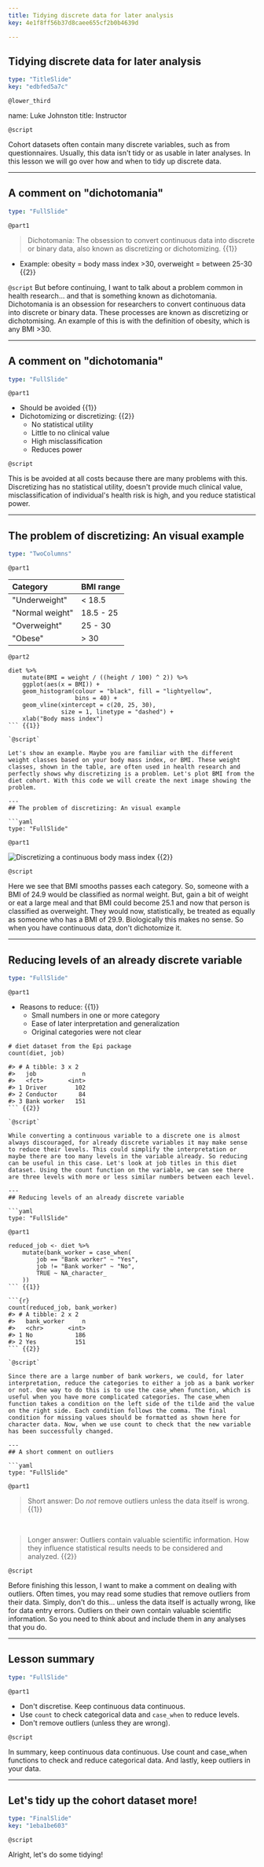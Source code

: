 ```yaml
---
title: Tidying discrete data for later analysis
key: 4e1f8ff56b37d8caee655cf2b0b4639d

---
```

## Tidying discrete data for later analysis 

```yaml
type: "TitleSlide"
key: "edbfed5a7c"
```

`@lower_third`

name: Luke Johnston
title: Instructor

`@script`

Cohort datasets often contain many discrete variables, such as from questionnaires. Usually, this data isn't tidy or as usable in later analyses. In this lesson we will go over how and when to tidy up discrete data.

---
## A comment on "dichotomania"

```yaml
type: "FullSlide"
```

`@part1`

> Dichotomania: The obsession to convert continuous data into discrete or binary data, also known as discretizing or dichotomizing. {{1}}

- Example: obesity = body mass index >30, overweight = between 25-30 {{2}}

`@script`
But before continuing, I want to talk about a problem common in health research... and that is something known as dichotomania. Dichotomania is an obsession for researchers to convert continuous data into discrete or binary data. These processes are known as discretizing or dichotomising. An example of this is with the definition of obesity, which is any BMI >30.

---
## A comment on "dichotomania"

```yaml
type: "FullSlide"
```

`@part1`

- Should be avoided {{1}}
- Dichotomizing or discretizing: {{2}}
    - No statistical utility
    - Little to no clinical value
    - High misclassification
    - Reduces power

`@script`

This is be avoided at all costs because there are many problems with this. Discretizing has no statistical utility, doesn't provide much clinical value, misclassification of individual's health risk is high, and you reduce statistical power.

---
## The problem of discretizing: An visual example

```yaml
type: "TwoColumns"
```

`@part1`

| Category | BMI range |
|:---------|:----------|
| "Underweight" | < 18.5 |
| "Normal weight" | 18.5 - 25 |
| "Overweight" | 25 - 30 |
| "Obese" | > 30 | {{1}}

`@part2`

```{r}
diet %>%
    mutate(BMI = weight / ((height / 100) ^ 2)) %>%
    ggplot(aes(x = BMI)) +
    geom_histogram(colour = "black", fill = "lightyellow", 
                   bins = 40) +
    geom_vline(xintercept = c(20, 25, 30), 
               size = 1, linetype = "dashed") +
    xlab("Body mass index")
``` {{1}}

`@script`

Let's show an example. Maybe you are familiar with the different weight classes based on your body mass index, or BMI. These weight classes, shown in the table, are often used in health research and perfectly shows why discretizing is a problem. Let's plot BMI from the diet cohort. With this code we will create the next image showing the problem.

---
## The problem of discretizing: An visual example

```yaml
type: "FullSlide"
```

`@part1`

![Discretizing a continuous body mass index](http://s3.amazonaws.com/assets.datacamp.com/production/repositories/2079/datasets/6f6a793790e58b28f993ee4986409a5873fb424f/plot-discretising.png) {{2}}

`@script`

Here we see that BMI smooths passes each category. So, someone with a BMI of 24.9 would be classified as normal weight. But, gain a bit of weight or eat a large meal and that BMI could become 25.1 and now that person is classified as overweight. They would now, statistically, be treated as equally as someone who has a BMI of 29.9. Biologically this makes no sense. So when you have continuous data, don't dichotomize it.

---
## Reducing levels of an already discrete variable

```yaml
type: "FullSlide"
```

`@part1`

- Reasons to reduce: {{1}}
    - Small numbers in one or more category
    - Ease of later interpretation and generalization
    - Original categories were not clear

```{r}
# diet dataset from the Epi package
count(diet, job)

#> # A tibble: 3 x 2
#>   job             n
#>   <fct>       <int>
#> 1 Driver        102
#> 2 Conductor      84
#> 3 Bank worker   151
``` {{2}}

`@script`

While converting a continuous variable to a discrete one is almost always discouraged, for already discrete variables it may make sense to reduce their levels. This could simplify the interpretation or maybe there are too many levels in the variable already. So reducing can be useful in this case. Let's look at job titles in this diet dataset. Using the count function on the variable, we can see there are three levels with more or less similar numbers between each level.

---
## Reducing levels of an already discrete variable

```yaml
type: "FullSlide"
```

`@part1`

```{r}
reduced_job <- diet %>%
    mutate(bank_worker = case_when(
        job == "Bank worker" ~ "Yes",
        job != "Bank worker" ~ "No",
        TRUE ~ NA_character_
    ))
``` {{1}}

```{r}
count(reduced_job, bank_worker)
#> # A tibble: 2 x 2
#>   bank_worker     n
#>   <chr>       <int>
#> 1 No            186
#> 2 Yes           151
``` {{2}}

`@script`

Since there are a large number of bank workers, we could, for later interpretation, reduce the categories to either a job as a bank worker or not. One way to do this is to use the case_when function, which is useful when you have more complicated categories. The case_when function takes a condition on the left side of the tilde and the value on the right side. Each condition follows the comma. The final condition for missing values should be formatted as shown here for character data. Now, when we use count to check that the new variable has been successfully changed.

---
## A short comment on outliers

```yaml
type: "FullSlide"
```

`@part1`

> Short answer: Do *not* remove outliers unless the data itself is wrong. {{1}}

&nbsp;

> Longer answer: Outliers contain valuable scientific information. How they influence statistical results needs to be considered and analyzed. {{2}}

`@script`

Before finishing this lesson, I want to make a comment on dealing with outliers. Often times, you may read some studies that remove outliers from their data. Simply, don't do this... unless the data itself is actually wrong, like for data entry errors. Outliers on their own contain valuable scientific information. So you need to think about and include them in any analyses that you do.

---
## Lesson summary

```yaml
type: "FullSlide"
```

`@part1`

- Don't discretise. Keep continuous data continuous.
- Use `count` to check categorical data and `case_when` to reduce levels.
- Don't remove outliers (unless they are wrong).

`@script`

In summary, keep continuous data continuous. Use count and case_when functions to check and reduce categorical data. And lastly, keep outliers in your data.

---
## Let's tidy up the cohort dataset more!

```yaml
type: "FinalSlide"
key: "1eba1be603"
```

`@script`

Alright, let's do some tidying!
